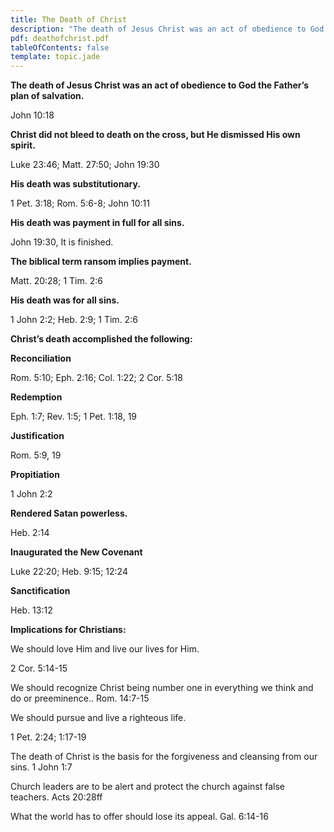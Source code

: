 ```yaml
---
title: The Death of Christ
description: "The death of Jesus Christ was an act of obedience to God the Father's plan of salvation."
pdf: deathofchrist.pdf
tableOfContents: false
template: topic.jade
---
```


**The death of Jesus Christ was an act of obedience to God the Father’s
plan of salvation.**

John 10:18

**Christ did not bleed to death on the cross, but He dismissed His own
spirit.**

Luke 23:46; Matt. 27:50; John 19:30

**His death was substitutionary.**

1 Pet. 3:18; Rom. 5:6-8; John 10:11

**His death was payment in full for all sins.**

John 19:30, It is finished.

**The biblical term ransom implies payment.**

Matt. 20:28; 1 Tim. 2:6

**His death was for all sins.**

1 John 2:2; Heb. 2:9; 1 Tim. 2:6

**Christ’s death accomplished the following:**

**Reconciliation**

Rom. 5:10; Eph. 2:16; Col. 1:22; 2 Cor. 5:18

**Redemption**

Eph. 1:7; Rev. 1:5; 1 Pet. 1:18, 19

**Justification**

Rom. 5:9, 19

**Propitiation**

1 John 2:2

**Rendered Satan powerless.**

Heb. 2:14

**Inaugurated the New Covenant**

Luke 22:20; Heb. 9:15; 12:24

**Sanctification**

Heb. 13:12

**Implications for Christians:**

We should love Him and live our lives for Him.

2 Cor. 5:14-15

We should recognize Christ being number one in everything we think and
do or preeminence.. Rom. 14:7-15

We should pursue and live a righteous life.

1 Pet. 2:24; 1:17-19

The death of Christ is the basis for the forgiveness and cleansing from
our sins. 1 John 1:7

Church leaders are to be alert and protect the church against false
teachers. Acts 20:28ff

What the world has to offer should lose its appeal. Gal. 6:14-16

